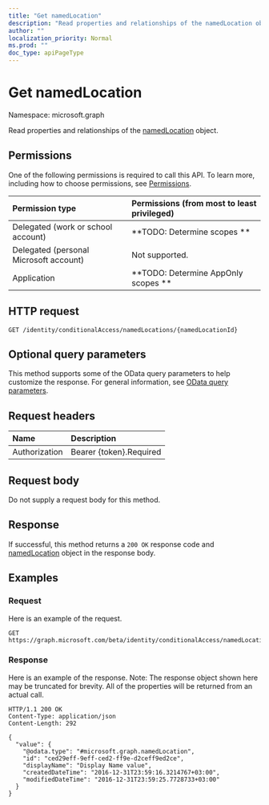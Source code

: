 ```yaml
---
title: "Get namedLocation"
description: "Read properties and relationships of the namedLocation object."
author: ""
localization_priority: Normal
ms.prod: ""
doc_type: apiPageType
---
```


# Get namedLocation

Namespace: microsoft.graph

Read properties and relationships of the [namedLocation](../resources/namedlocation.md) object.

## Permissions
One of the following permissions is required to call this API. To learn more, including how to choose permissions, see [Permissions](/concepts/permissions-reference.md).

|Permission type|Permissions (from most to least privileged)|
|:---|:---|
|Delegated (work or school account)|**TODO: Determine scopes **|
|Delegated (personal Microsoft account)|Not supported.|
|Application|**TODO: Determine AppOnly scopes **|

## HTTP request
<!-- {
  "blockType": "ignored"
}
-->
``` http
GET /identity/conditionalAccess/namedLocations/{namedLocationId}
```

## Optional query parameters
This method supports some of the OData query parameters to help customize the response. For general information, see [OData query parameters](/graph/query-parameters).

## Request headers
|Name|Description|
|:---|:---|
|Authorization|Bearer {token}.Required|

## Request body
Do not supply a request body for this method.

## Response
If successful, this method returns a `200 OK` response code and [namedLocation](../resources/namedlocation.md) object in the response body.

## Examples

### Request
Here is an example of the request.
<!-- {
  "blockType": "request",
  "name": "get_namedlocation"
}
-->
``` http
GET https://graph.microsoft.com/beta/identity/conditionalAccess/namedLocations/{namedLocationId}
```

### Response
Here is an example of the response. Note: The response object shown here may be truncated for brevity. All of the properties will be returned from an actual call.
<!-- {
  "blockType": "response",
  "truncated": true,
  "@odata.type": "microsoft.graph.namedLocation"
}
-->
``` http
HTTP/1.1 200 OK
Content-Type: application/json
Content-Length: 292

{
  "value": {
    "@odata.type": "#microsoft.graph.namedLocation",
    "id": "ced29eff-9eff-ced2-ff9e-d2ceff9ed2ce",
    "displayName": "Display Name value",
    "createdDateTime": "2016-12-31T23:59:16.3214767+03:00",
    "modifiedDateTime": "2016-12-31T23:59:25.7728733+03:00"
  }
}
```

